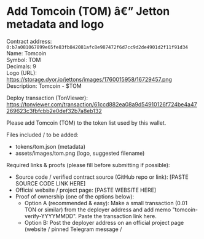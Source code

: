 # Add Tomcoin (TOM) â€” Jetton metadata and logo

Contract address: `0:b7a081067899e65fe83fb842081afc8e987472f6d7cc9d2de4901d2f11f91d34`  
Name: Tomcoin  
Symbol: TOM  
Decimals: 9  
Logo (URL): https://storage.dyor.io/jettons/images/1760015958/16729457.png  
Description: Tomcoin - $TOM

Deploy transaction (TonViewer):  
https://tonviewer.com/transaction/61ccd882ea08a9d54910126f724be4a47269623c3fbfcbb2e0def32b7a8eb132

Please add Tomcoin (TOM) to the token list used by this wallet.

Files included / to be added:
- tokens/tom.json (metadata)
- assets/images/tom.png (logo, suggested filename)

Required links & proofs (please fill before submitting if possible):
- Source code / verified contract source (GitHub repo or link): [PASTE SOURCE CODE LINK HERE]
- Official website / project page: [PASTE WEBSITE HERE]
- Proof of ownership (one of the options below):
  - Option A (recommended & easy): Make a small transaction (0.01 TON or similar) from the deployer address and add memo "tomcoin-verify-YYYYMMDD". Paste the transaction link here.
  - Option B: Post the deployer address on an official project page (website / pinned Telegram message /
